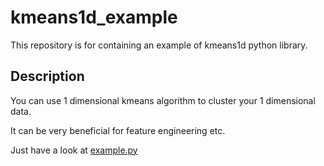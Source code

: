 # kmeans1d_example
This repository is for containing an example of kmeans1d python library.

## Description
You can use 1 dimensional kmeans algorithm to cluster your 1 dimensional data.

It can be very beneficial for feature engineering etc.

Just have a look at [example.py](https://github.com/AyberkYavuz/kmeans1d_example/blob/main/example.py)